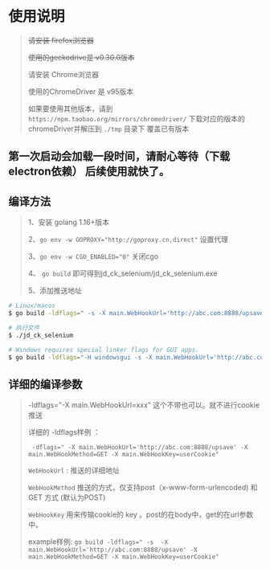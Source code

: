 # 使用说明

> ~~请安装 firefox浏览器~~
> 
> ~~使用的geckodrive是 v0.30.0版本~~
> 
> 请安装 Chrome浏览器
> 
> 使用的ChromeDriver 是 v95版本
> 
> 如果要使用其他版本，请到 `https://npm.taobao.org/mirrors/chromedriver/` 下载对应的版本的chromeDriver并解压到 `./tmp` 目录下 覆盖已有版本
> 

## 第一次启动会加载一段时间，请耐心等待（下载electron依赖） 后续使用就快了。

## 编译方法
> 1、安装 golang 1.16+版本
> 
> 2、`go env -w GOPROXY="http://goproxy.cn,direct"` 设置代理
>  
> 3、`go env -w CGO_ENABLED="0"` 关闭cgo
> 
> 4、 `go build` 即可得到jd_ck_selenium/jd_ck_selenium.exe 
>
> 5、添加推送地址
```bash
# Linux/macos
$ go build -ldflags=" -s -X main.WebHookUrl='http://abc.com:8888/upsave'" -o jd_ck_selenium

# 执行文件
$ ./jd_ck_selenium

# Windows requires special linker flags for GUI apps.
$ go build -ldflags="-H windowsgui -s -X main.WebHookUrl='http://abc.com:8888/upsave'" -o jd_ck_selenium.exe
```
## 详细的编译参数
> -ldflags="-X main.WebHookUrl=xxx" 这个不带也可以。就不进行cookie推送
> 
> 详细的 -ldflags样例 ：
> 
> ` -dflags=" -X main.WebHookUrl='http://abc.com:8888/upsave' -X main.WebHookMethod=GET -X main.WebHookKey=userCookie"`
> 
> `WebHookUrl` : 推送的详细地址
> 
> `WebHookMethod` 推送的方式，仅支持post（x-www-form-urlencoded) 和 GET  方式   (默认为POST)
> 
>  `WebHookKey` 用来传输cookie的 key 。post的在body中，get的在url参数中。
>
> example样例: `go build -ldflags=" -s  -X main.WebHookUrl='http://abc.com:8888/upsave' -X main.WebHookMethod=GET -X main.WebHookKey=userCookie"`